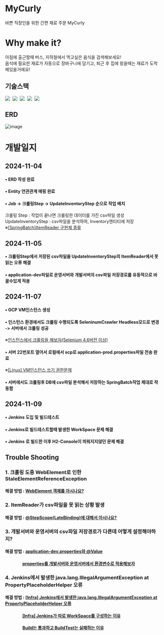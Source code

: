 # MyCurly
바쁜 직장인을 위한 간편 재료 주문 MyCurly

# Why make it?
아침에 출근할때 버스, 지하철에서 먹고싶은 음식을 검색해보세요!</br>
음식에 필요한 재료가 자동으로 장바구니에 담기고, 퇴근 후 집에 왔을때는 재료가 도착해있을거에요!

## 기술스택
<p>
  <img src="https://img.shields.io/badge/-SpringBoot-blue"/>&nbsp
  <img src="https://img.shields.io/badge/-JPA-red"/>&nbsp
  <img src="https://img.shields.io/badge/-H2-violet"/>&nbsp
  <img src="https://img.shields.io/badge/-MySQL-yellow"/>&nbsp
  <img src="https://img.shields.io/badge/-SpringBatch-green"/>&nbsp
</p>

## ERD
![image](https://github.com/user-attachments/assets/050e4b0b-becf-4920-8203-e64438c1b6a8)

# 개발일지
## 2024-11-04
#### • ERD 작성 완료
#### • Entity 연관관계 매핑 완료
#### • Job -> 크롤링Step -> UpdateInventoryStep 순으로 작업 배치</br>
   크롤링 Step : 작업이 끝나면 크롤링한 데이터를 가진 csv파일 생성</br>
   UpdateInventoryStep : csv파일을 분석하여, Inventory엔티티에 저장</br>
   ※<a href="https://dldnwls009.tistory.com/24">[SpringBatch]ItemReader 구현체 종류</a>

## 2024-11-05
#### • 크롤링Step에서 저장된 csv파일을 UpdateInventoryStep의 ItemReader에서 못읽는 오류 해결 
#### • application-dev파일로 운영서버와 개발서버의 csv파일 저장경로를 유동적으로 바꿀수있게 적용

## 2024-11-07
#### • GCP VM인스턴스 생성
#### • 인스턴스 환경에서도 크롤링 수행되도록 SeleninumCrawler Headless모드로 변경 -> 서버에서 크롤링 성공
※<a href="https://dldnwls009.tistory.com/31">인스턴스에서 크롤링을 해보자(Selenium 4.6버전 이상)</a>
#### • 서버 22번포트 열어서 로컬에서 scp로 application-prod.properties파일 전송 완료
※<a href="https://dldnwls009.tistory.com/32">[Linux] VM인스턴스 쓰기 권한문제</a>
#### • 서버에서도 크롤링후 DB에 csv파일 분석해서 저장하는 SpringBatch작업 제대로 작동함

## 2024-11-09
#### • Jenkins 도입 및 빌드테스트
#### • Jenkins로 빌드테스트할때 발생한 WorkSpace 문제 해결
#### • Jenkins 로 빌드한 이후 H2-Console이 띄워지지않던 문제 해결


## Trouble Shooting
### 1. 크롤링 도중 WebElement로 인한 StaleElementReferenceException
#### 해결 방법 : <a href="https://dldnwls009.tistory.com/27">WebElement 객체를 아시나요?</a>

### 2. ItemReader가 csv파일을 못 읽는 상황 발생
#### 해결 방법 : <a href="https://dldnwls009.tistory.com/28">@StepScope(LateBinding)에 대해서 아시나요?</a>

### 3. 개발서버와 운영서버의 csv파일 저장경로가 다른데 어떻게 설정해야하지?
#### 해결 방법 : <a href="https://dldnwls009.tistory.com/29">application-dev.properties와 @Value</a> 
#### &nbsp;&nbsp;&nbsp;&nbsp;&nbsp;&nbsp;&nbsp;&nbsp;&nbsp;&nbsp;&nbsp;&nbsp;&nbsp;&nbsp;&nbsp;&nbsp;&nbsp;<a href="https://dldnwls009.tistory.com/30">properties를 개발서버와 운영서버에서 환경변수로 적용해보자</a>

### 4. Jenkins에서 발생한 java.lang.IllegalArgumentException at PropertyPlaceholderHelper 오류
#### 해결 방법 : <a href="https://dldnwls009.tistory.com/33">[Infra] Jenkins에서 발생한 java.lang.IllegalArgumentException at PropertyPlaceholderHelper 오류</a> 
#### &nbsp;&nbsp;&nbsp;&nbsp;&nbsp;&nbsp;&nbsp;&nbsp;&nbsp;&nbsp;&nbsp;&nbsp;&nbsp;&nbsp;&nbsp;&nbsp;&nbsp;<a href="https://dldnwls009.tistory.com/35">[Infra] Jenkins가 따로 WorkSpace를 구성하는 이유</a>
#### &nbsp;&nbsp;&nbsp;&nbsp;&nbsp;&nbsp;&nbsp;&nbsp;&nbsp;&nbsp;&nbsp;&nbsp;&nbsp;&nbsp;&nbsp;&nbsp;&nbsp;<a href="https://dldnwls009.tistory.com/34">Build는 통과하고 BuildTest는 실패하는 이유</a>

